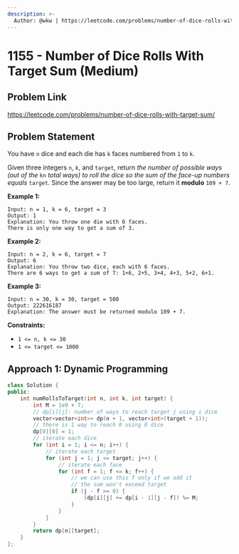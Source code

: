 ```yaml
---
description: >-
  Author: @wkw | https://leetcode.com/problems/number-of-dice-rolls-with-target-sum/
---
```


# 1155 - Number of Dice Rolls With Target Sum (Medium)

## Problem Link

https://leetcode.com/problems/number-of-dice-rolls-with-target-sum/

## Problem Statement

You have `n` dice and each die has `k` faces numbered from `1` to `k`.

Given three integers `n`, `k`, and `target`, return _the number of possible ways (out of the_ `kn` _total ways) to roll the dice so the sum of the face-up numbers equals_ `target`. Since the answer may be too large, return it **modulo** `109 + 7`.

**Example 1:**

```
Input: n = 1, k = 6, target = 3
Output: 1
Explanation: You throw one die with 6 faces.
There is only one way to get a sum of 3.
```

**Example 2:**

```
Input: n = 2, k = 6, target = 7
Output: 6
Explanation: You throw two dice, each with 6 faces.
There are 6 ways to get a sum of 7: 1+6, 2+5, 3+4, 4+3, 5+2, 6+1.
```

**Example 3:**

```
Input: n = 30, k = 30, target = 500
Output: 222616187
Explanation: The answer must be returned modulo 109 + 7.
```

**Constraints:**

- `1 <= n, k <= 30`
- `1 <= target <= 1000`

## Approach 1: Dynamic Programming

<SolutionAuthor name="@wkw"/>

```cpp
class Solution {
public:
    int numRollsToTarget(int n, int k, int target) {
        int M = 1e9 + 7;
        // dp[i][j]: number of ways to reach target j using i dice
        vector<vector<int>> dp(n + 1, vector<int>(target + 1));
        // there is 1 way to reach 0 using 0 dice
        dp[0][0] = 1;
        // iterate each dice
        for (int i = 1; i <= n; i++) {
            // iterate each target
            for (int j = 1; j <= target; j++) {
                // iterate each face
                for (int f = 1; f <= k; f++) {
                    // we can use this f only if we add it
                    // the sum won't exceed target
                    if (j - f >= 0) {
                        (dp[i][j] += dp[i - 1][j - f]) %= M;
                    }
                }
            }
        }
        return dp[n][target];
    }
};
```
